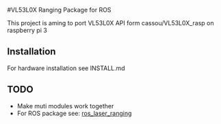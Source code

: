 #VL53L0X Ranging Package for ROS

This project is aming to port VL53L0X API form cassou/VL53L0X_rasp on raspberry pi 3

## Installation

For hardware installation see INSTALL.md

## TODO

- Make muti modules work together
- For ROS package see: [ros_laser_ranging](https://github.com/HappyGuyNCKU/ros_laser_ranging)
